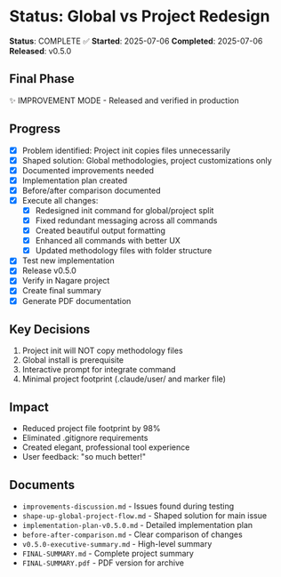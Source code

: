 # Status: Global vs Project Redesign

**Status**: COMPLETE ✅
**Started**: 2025-07-06
**Completed**: 2025-07-06
**Released**: v0.5.0

## Final Phase
✨ IMPROVEMENT MODE - Released and verified in production

## Progress
- [x] Problem identified: Project init copies files unnecessarily
- [x] Shaped solution: Global methodologies, project customizations only
- [x] Documented improvements needed
- [x] Implementation plan created
- [x] Before/after comparison documented
- [x] Execute all changes:
  - [x] Redesigned init command for global/project split
  - [x] Fixed redundant messaging across all commands
  - [x] Created beautiful output formatting
  - [x] Enhanced all commands with better UX
  - [x] Updated methodology files with folder structure
- [x] Test new implementation
- [x] Release v0.5.0
- [x] Verify in Nagare project
- [x] Create final summary
- [x] Generate PDF documentation

## Key Decisions
1. Project init will NOT copy methodology files
2. Global install is prerequisite
3. Interactive prompt for integrate command
4. Minimal project footprint (.claude/user/ and marker file)

## Impact
- Reduced project file footprint by 98%
- Eliminated .gitignore requirements
- Created elegant, professional tool experience
- User feedback: "so much better!"

## Documents
- `improvements-discussion.md` - Issues found during testing
- `shape-up-global-project-flow.md` - Shaped solution for main issue
- `implementation-plan-v0.5.0.md` - Detailed implementation plan
- `before-after-comparison.md` - Clear comparison of changes
- `v0.5.0-executive-summary.md` - High-level summary
- `FINAL-SUMMARY.md` - Complete project summary
- `FINAL-SUMMARY.pdf` - PDF version for archive